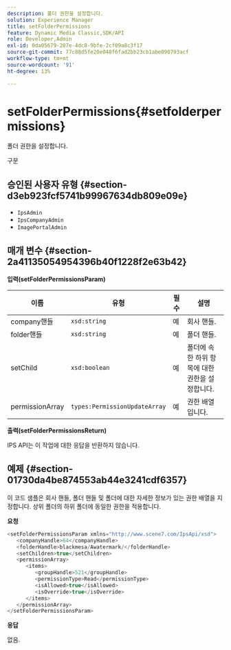 ```yaml
---
description: 폴더 권한을 설정합니다.
solution: Experience Manager
title: setFolderPermissions
feature: Dynamic Media Classic,SDK/API
role: Developer,Admin
exl-id: 0da05679-207e-4dc8-9bfe-2cf09a8c3f17
source-git-commit: 77c88d5fe20e048f6fad2bb23cb1abe090793acf
workflow-type: tm+mt
source-wordcount: '91'
ht-degree: 13%

---
```


# setFolderPermissions{#setfolderpermissions}

폴더 권한을 설정합니다.

구문

## 승인된 사용자 유형 {#section-d3eb923fcf5741b99967634db809e09e}

* `IpsAdmin`
* `IpsCompanyAdmin`
* `ImagePortalAdmin`

## 매개 변수 {#section-2a41135054954396b40f1228f2e63b42}

**입력(setFolderPermissionsParam)**

| 이름 | 유형 | 필수 | 설명 |
|---|---|---|---|
| company핸들 | `xsd:string` | 예 | 회사 핸들. |
| folder핸들 | `xsd:string` | 예 | 폴더 핸들. |
| setChild | `xsd:boolean` | 예 | 폴더에 속한 하위 항목에 대한 권한을 설정합니다. |
| permissionArray | `types:PermissionUpdateArray` | 예 | 권한 배열입니다. |

**출력(setFolderPermissionsReturn)**

IPS API는 이 작업에 대한 응답을 반환하지 않습니다.

## 예제 {#section-01730da4be874553ab44e3241cdf6357}

이 코드 샘플은 회사 핸들, 폴더 핸들 및 폴더에 대한 자세한 정보가 있는 권한 배열을 지정합니다. 상위 폴더의 하위 폴더에 동일한 권한을 적용합니다.

**요청**

```java
<setFolderPermissionsParam xmlns="http://www.scene7.com/IpsApi/xsd">
   <companyHandle>64</companyHandle>
   <folderHandle>blackmesa/Awatermark/</folderHandle>
   <setChildren>true</setChildren>
   <permissionArray>
      <items>
         <groupHandle>521</groupHandle>
         <permissionType>Read</permissionType>
         <isAllowed>true</isAllowed>
         <isOverride>true</isOverride>
      </items>
   </permissionArray>
</setFolderPermissionsParam>
```

**응답**

없음.
